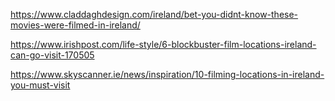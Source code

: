 https://www.claddaghdesign.com/ireland/bet-you-didnt-know-these-movies-were-filmed-in-ireland/

https://www.irishpost.com/life-style/6-blockbuster-film-locations-ireland-can-go-visit-170505

https://www.skyscanner.ie/news/inspiration/10-filming-locations-in-ireland-you-must-visit

